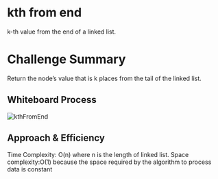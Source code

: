 # kth from end
k-th value from the end of a linked list.

# Challenge Summary

Return the node’s value that is k places from the tail of the linked list.

## Whiteboard Process

![kthFromEnd](https://user-images.githubusercontent.com/90922969/159074908-223bb8cb-0bd1-4d7e-b588-02244253b0e9.jpg)



## Approach & Efficiency

Time Complexity: O(n) where n is the length of linked list. 
Space complexity:O(1) because the space required by the algorithm to process data is constant


